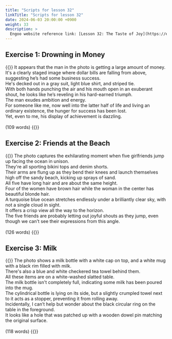```yaml
---
title: "Scripts for lesson 32"
linkTitle: "Scripts for lesson 32"
date: 2024-06-03 20:00:00 +0900
weight: 33
description: >
  Engoo website reference link: [Lesson 32: The Taste of Joy](https://engoo.com/app/lessons/describing-pictures-intermediate-describing-pictures-the-taste-of-joy/vj1C-EbaEee0pqv47-VWIg?category_id=P_HriMOnEeifo0O-yMP42w&course_id=ZZasjsOnEeiHZVOMC0VfdA)
---
```


## Exercise 1: Drowning in Money

{{<card header="**Script**">}}
It appears that the man in the photo is getting a large amount of money.<br/>
It's a clearly staged image where dollar bills are falling from above, suggesting he’s had some business success. <br/>
He's decked out in a gray suit, light blue shirt, and striped tie. <br/>
With both hands punching the air and his mouth open in an exuberant shout, he looks like he’s reveling in his hard-earned triumph.<br/>
The man exudes ambition and energy.<br/>
For someone like me, now well into the latter half of life and living an ordinary existence, the hunger for success has been lost.<br/>
Yet, even to me, his display of achievement is dazzling.<br/>
<br/>
(109 words)
{{</card>}}

## Exercise 2: Friends at the Beach

{{<card header="**Script**">}}
The photo captures the exhilarating moment when five girlfriends jump up facing the ocean in unison.<br/>
They're all sporting bikini tops and denim shorts. <br/>
Their arms are flung up as they bend their knees and launch themselves high off the sandy beach, kicking up sprays of sand.<br/>
All five have long hair and are about the same height. <br/>
Four of the women have brown hair while the woman in the center has beautiful blonde hair.<br/>
A turquoise blue ocean stretches endlessly under a brilliantly clear sky, with not a single cloud in sight.<br/>
It offers a crisp view all the way to the horizon.<br/>
The five friends are probably letting out joyful shouts as they jump, even though we can't see their expressions from this angle. <br/>
<br/>
(126 words)
{{</card>}}

## Exercise 3: Milk

{{<card header="**Script**">}}
The photo shows a milk bottle with a white cap on top, and a white mug with a black rim filled with milk. <br/>
There's also a blue and white checkered tea towel behind them. <br/>
All these items are on a white-washed slatted table. <br/>
The milk bottle isn't completely full, indicating some milk has been poured into the mug. <br/>
The cylindrical bottle is lying on its side, but a slightly crumpled towel next to it acts as a stopper, preventing it from rolling away. <br/>
Incidentally, I can’t help but wonder about the black circular ring on the table in the foreground.<br/>
It looks like a hole that was patched up with a wooden dowel pin matching the original surface.<br/>
<br/>
(118 words)
{{</card>}}
